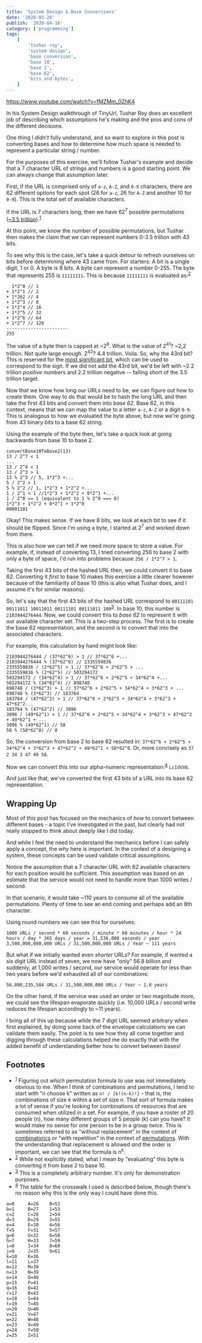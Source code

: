 ```yaml
---
title: 'System Design & Base Conversions'
date: '2020-03-28'
publish: '2020-04-16'
category: ['programming']
tags:
    [
        'tushar roy',
        'system design',
        'base conversion',
        'base 10',
        'base 2',
        'base 62',
        'bits and bytes',
    ]
---
```


https://www.youtube.com/watch?v=fMZMm_0ZhK4

In his System Design walkthrough of TinyUrl, Tushar Roy does an excellent job of describing which assumptions he's making and the pros and cons of the different decisions.

One thing I _didn't_ fully understand, and so want to explore in this post is converting bases and how to determine how much space is needed to represent a particular string / number.

For the purposes of this exercise, we'll follow Tushar's example and decide that a 7 character URL of strings and numbers is a good starting point. We can always change that assumption later.

First, if the URL is comprised only of `a-z`, `A-Z`, and `0-9` characters, there are 62 different options for each spot (26 for `a-z`, 26 for `A-Z` and another 10 for `0-9`). This is the total set of available characters.

If the URL is 7 characters long, then we have 62<sup>7</sup> possible permutations ([~3.5 trillion](https://www.hackmath.net/en/calculator/combinations-and-permutations?n=62&k=7&order=1&repeat=1)).<sup>[1](#footnotes)</sup><a id="fn1"></a>

At this point, we know the number of possible permutations, but Tushar then makes the claim that we can represent numbers 0-3.5 trillion with 43 bits.

To see why this is the case, let's take a quick detour to refresh ourselves on bits before determining where 43 came from. For starters: A bit is a single digit, 1 or 0. A byte is 8 bits. A byte can represent a number 0-255. The byte that represents 255 is `11111111`. This is because `11111111` is evaluated as:<sup>[2](#footnotes)</sup><a id="fn2"></a>

```
  1*2^0 // 1
+ 1*2^1 // 2
+ 1*262 // 4
+ 1*2^3 // 8
+ 1*2^4 // 16
+ 1*2^5 // 32
+ 1*2^6 // 64
+ 1*2^7 // 128
-----------------------
255
```

The value of a byte then is capped at ~2<sup>8</sup>. What is the value of 2<sup>41</sup>? ~2,2 trillion. Not quite large enough. 2<sup>42</sup>? 4.4 trillion. Voila. So, why the 43rd bit? This is reserved for the [most significant bit](https://en.wikipedia.org/wiki/Bit_numbering), which can be used to correspond to the sign. If we did not add the 43rd bit, we'd be left with ~2.2 trillion _positive_ numbers and 2.2 trillion negative -- falling short of the 3.5 trillion target.

Now that we know how long our URLs need to be, we can figure out how to create them. One way to do that would be to hash the long URL and then take the first 43 bits and convert them into _base 62_. Base 62, in this context, means that we can map the value to a letter `a-z`, `A-Z` or a digit `0-9`. This is analogous to how we evaluated the byte above, but now we're going from 43 binary bits to a base 62 string.

Using the example of the byte then, let's take a quick look at going backwards from base 10 to base 2.

```
convertBase10ToBase2(13)
13 / 2^7 < 1
...
13 / 2^4 < 1
13 / 2^3 > 1
13 % 2^3 // 5, 1*2^3 +...
5 / 2^2 > 1
5 % 2^2 // 1, 1*2^3 + 1*2^2 +...
1 / 2^1 < 1 //1*2^3 + 1*2^2 + 0*2^1 +...
1 / 2^0 == 1 (equivalent to 1 % 2^0 === 0)
1*2^3 + 1*2^2 + 0*2^1 + 1*2^0
00001101
```

Okay! This makes sense. If we have 8 bits, we look at each bit to see if it should be flipped. Since I'm using a byte, I started at 2<sup>7</sup> and worked down from there.

This is also how we can tell if we need more space to store a value. For example, if, instead of converting 13, I tried converting 256 to base 2 with only a byte of space, I'd run into problems because `256 / 1*2^7 > 1`.

Taking the first 43 bits of the hashed URL then, we could convert it to base 62. Converting it _first_ to base 10 makes this exercise a little clearer however because of the familiarity of base 10 (this is also what Tushar does, and I assume it's for similar reasons).

So, let's say that the first 43 bits of the hashed URL correspond to `00111101 00111011 10011011 00111101 00111011 100`<sup>[3](#footnotes)</sup><a id="fn3"></a>. In base 10, this number is `2103944276444`. Now, we could convert this to _base 62_ to represent it with our available character set. This is a two-step process. The first is to create the base 62 representation, and the second is to convert that into the associated characters.

For example, this calculation by hand might look like:

```
2103944276444 / (37*62^6) > 1 // 37*62^6 +...
2103944276444 % (37*62^6) // 2335559836
2335559836 / (2*62^5) > 1 // 37*62^6 + 2*62^5 + ...
2335559836 % (2*62^5) // 503294172
503294172 / (34*62^4) > 1 // 37*62^6 + 2*62^5 + 34*62^4 +...
503294172 % (34*62^4) // 898748
898748 / (3*62^3) > 1 // 37*62^6 + 2*62^5 + 34*62^4 + 3*62^3 + ...
898748 % (3*62^3) // 183764
183764 / (47*62^2) > 1 // 37*62^6 + 2*62^5 + 34*62^4 + 3*62^3 + 47*62^2...
183764 % (47*62^2) // 3096
3096 / (49*62^1) > 1 // 37*62^6 + 2*62^5 + 34*62^4 + 3*62^3 + 47*62^2 + 49*62^1 + ...
3096 % (49*62^1) // 58
58 % (58*62^0) // 0
```

So, the conversion from base 2 to base 62 resulted in: `37*62^6 + 2*62^5 + 34*62^4 + 3*62^3 + 47*62^2 + 49*62^1 + 58*62^0`. Or, more concisely as `37 2 34 3 47 49 58`.

Now we can convert this into our alpha-numeric representation:<sup>[4](#footnotes)</sup><a id="fn4"></a> `LcIdVX6`.

And just like that, we've converted the first 43 bits of a URL into its base 62 representation.

## Wrapping Up

Most of this post has focused on the mechanics of _how_ to convert between different bases - a topic I've investigated in the past, but clearly had not really stopped to think about deeply like I did today.

And while I feel the need to understand the mechanics before I can safely apply a concept, the _why_ here is important. In the context of a designing a system, these concepts can be used validate critical assumptions.

Notice the assumption that a 7 character URL with 62 available characters for each position would be sufficient. This assumption was based on an estimate that the service would not need to handle more than 1000 writes / second.

In that scenario, it would take ~110 years to consume all of the available permutations. Plenty of time to see an end coming and perhaps add an 8th character.

Using round numbers we can see this for ourselves:

```
1000 URLs / second * 60 seconds / minute * 60 minutes / hour * 24 hours / day * 365 days / year = 31,536,000 seconds / year
3,500,000,000,000 URLs / 31,500,000,000 URLs / Year ~ 111 years
```

But what if we initially wanted even _shorter_ URLs? For example, if wanted a six digit URL instead of seven, we now have "only" 56.8 billion and suddenly, at 1,000 writes / second, our service would operate for less than two years before we'd exhausted all of our combinations:

```
56,800,235,584 URLs / 31,500,000,000 URLs / Year ~ 1.8 years
```

On the other hand, if the service was used an order or two magnitude more, we could see the lifespan evaporate quickly (i.e. 10,000 URLs / second write reduces the lifespan accordingly to ~11 years).

I bring all of this up because while the 7 digit URL seemed arbitrary when first explained, by doing some back of the envelope calculations we can validate them easily. The point is to see how they all come together and digging through these calculations helped me do exactly that with the added benefit of understanding better how to convert between bases!

## Footnotes

-   <sup>[1](#fn1)</sup> Figuring out _which_ permutation formula to use was not immediately obvious to me. When I think of combinations and permutations, I tend to start with "n choose k" written as `n! / [k!(n-k)!]` - that is, the combinations of size k within a set of size n. That sort of formula makes a lot of sense if you're looking for combinations of resources that are consumed when utilized in a set. For example, if you have a roster of 20 people (n), how many different groups of 5 people (k) can you have? It would make no sense for one person to be in a group _twice_. This is sometimes referred to as "without replacement" in the context of [combinatorics](https://en.wikipedia.org/wiki/Combination) or "with repetition" in the context of [permutations](https://en.wikipedia.org/wiki/Permutation). With the understanding that replacement is allowed _and_ the order is important, we can see that the formula is n<sup>k</sup>.
-   <sup>[2](#fn2)</sup> While not explicitly stated, what I mean by "evaluating" this byte is converting it from base 2 to base 10.
-   <sup>[3](#fn3)</sup> This is a completely arbitrary number. It's only for demonstration purposes.
-   <sup>[4](#fn4)</sup> The table for the crosswalk I used is described below, though there's no reason why this is the only way I could have done this.

```
a=0     A=26    0=52
b=1     B=27    1=53
c=2     C=28    2=54
d=3     D=29    3=55
e=4     E=30    4=56
f=5     F=31    5=57
g=6     G=32    6=58
h=7     H=33    7=59
i=8     I=34    8=60
j=9     J=35    9=61
k=10    K=36
l=11    L=37
m=12    M=38
n=13    N=39
o=14    O=40
p=15    P=41
q=16    Q=42
r=17    R=43
s=18    S=44
t=19    T=45
u=20    U=46
v=21    V=47
w=22    W=48
x=23    X=49
y=24    Y=50
z=25    Z=51
```
